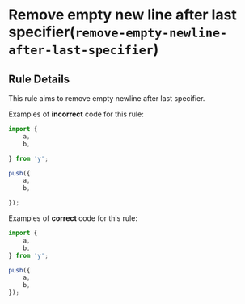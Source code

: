 # Remove empty new line after last specifier(`remove-empty-newline-after-last-specifier`)

## Rule Details

This rule aims to remove empty newline after last specifier.

Examples of **incorrect** code for this rule:

```js
import {
    a,
    b,

} from 'y';

push({
    a,
    b,

});
```

Examples of **correct** code for this rule:

```js
import {
    a,
    b,
} from 'y';

push({
    a,
    b,
});
```
